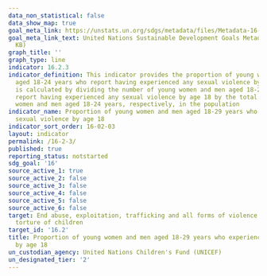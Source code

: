 ```yaml
---
data_non_statistical: false
data_show_map: true
goal_meta_link: https://unstats.un.org/sdgs/metadata/files/Metadata-16-02-03.pdf
goal_meta_link_text: United Nations Sustainable Development Goals Metadata (PDF 208
  KB)
graph_title: ''
graph_type: line
indicator: 16.2.3
indicator_definition: This indicator provides the proportion of young women and men
  aged 18-24 years who report having experienced any sexual violence by age 18. It
  is calculated by dividing the number of young women and men aged 18-24 years who
  report having experienced any sexual violence by age 18 by the total number of young
  women and men aged 18-24 years, respectively, in the population
indicator_name: Proportion of young women and men aged 18-29 years who experienced
  sexual violence by age 18
indicator_sort_order: 16-02-03
layout: indicator
permalink: /16-2-3/
published: true
reporting_status: notstarted
sdg_goal: '16'
source_active_1: true
source_active_2: false
source_active_3: false
source_active_4: false
source_active_5: false
source_active_6: false
target: End abuse, exploitation, trafficking and all forms of violence against and
  torture of children
target_id: '16.2'
title: Proportion of young women and men aged 18-29 years who experienced sexual violence
  by age 18
un_custodian_agency: United Nations Children's Fund (UNICEF)
un_designated_tier: '2'
---
```

